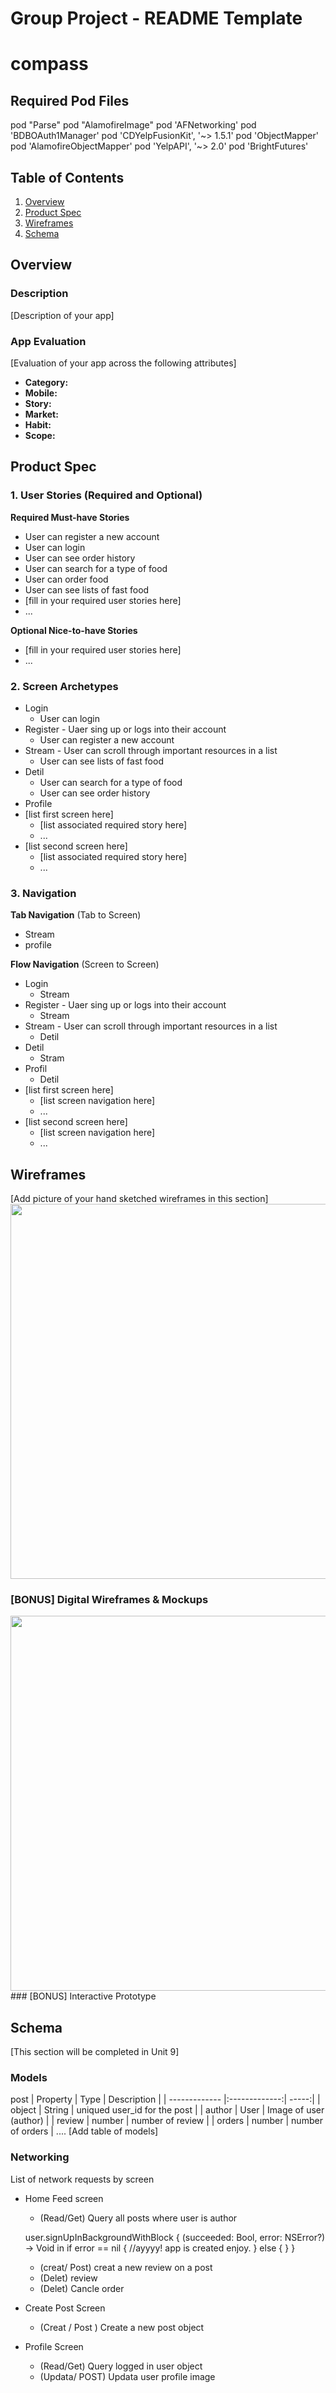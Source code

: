 
Group Project - README Template
===

# compass

## Required Pod Files
   pod "Parse"
   pod "AlamofireImage"
   pod 'AFNetworking'
   pod 'BDBOAuth1Manager'
   pod 'CDYelpFusionKit', '~> 1.5.1'
   pod 'ObjectMapper'
   pod 'AlamofireObjectMapper'
   pod 'YelpAPI', '~> 2.0'
   pod 'BrightFutures'

## Table of Contents
1. [Overview](#Overview)
1. [Product Spec](#Product-Spec)
1. [Wireframes](#Wireframes)
2. [Schema](#Schema)

## Overview
### Description
[Description of your app]

### App Evaluation
[Evaluation of your app across the following attributes]
- **Category:**
- **Mobile:**
- **Story:**
- **Market:**
- **Habit:**
- **Scope:**

## Product Spec

### 1. User Stories (Required and Optional)

**Required Must-have Stories**
* User can register a new account
* User can login 
* User can see order history
* User can search for a type of food 
* User can order food 
* User can see lists of fast food
* [fill in your required user stories here]
* ...

**Optional Nice-to-have Stories**

* [fill in your required user stories here]
* ...

### 2. Screen Archetypes
* Login
    * User can login 
* Register - Uaer sing up or logs into their account 
  * User can register a new account
* Stream - User can scroll through important resources in a list
    * User can see lists of fast food
* Detil
    *  User can search for a type of food
    *  User can see order history
* Profile
* [list first screen here]
   * [list associated required story here]
   * ...
* [list second screen here]
   * [list associated required story here]
   * ...

### 3. Navigation
**Tab Navigation** (Tab to Screen)

* Stream
* profile

**Flow Navigation** (Screen to Screen)
* Login
    * Stream
* Register - Uaer sing up or logs into their account 
    * Stream 
* Stream - User can scroll through important resources in a list
    * Detil 
* Detil
    * Stram 
* Profil
    * Detil 
* [list first screen here]
   * [list screen navigation here]
   * ...
* [list second screen here]
   * [list screen navigation here]
   * ...

## Wireframes
[Add picture of your hand sketched wireframes in this section]
<img src="https://files.slack.com/files-pri/T6LG86XDE-F011GN7MTAT/wireframe.png" width=600>

### [BONUS] Digital Wireframes & Mockups
<img src="https://media.giphy.com/media/Kbqaf0FzlWaw2YvOdk/giphy.gif" width=600>
### [BONUS] Interactive Prototype

## Schema 
[This section will be completed in Unit 9]
### Models
post
| Property      | Type          | Description  |
| ------------- |:-------------:| -----:|
| object        | String        | uniqued user_id for the post |
| author        | User          |   Image of user (author)     |
| review        | number        |    number of review          |
| orders        | number        |    number of orders          |
....
[Add table of models]
### Networking
List of network requests by screen
* Home Feed screen
    * (Read/Get) Query all posts where user is author 
    
    user.signUpInBackgroundWithBlock {
        (succeeded: Bool, error: NSError?) -> Void in
        if error == nil {
        //ayyyy! app is created enjoy.
            } else {
        }
    }
    * (creat/ Post) creat a new review on a post 
    * (Delet) review 
    * (Delet) Cancle order 
* Create Post Screen 
    * (Creat / Post ) Create a new post object 
* Profile Screen 
    * (Read/Get) Query logged in user object
    * (Updata/ POST) Updata user profile image 
